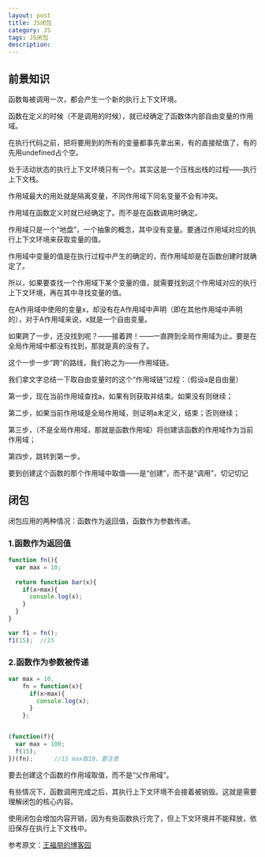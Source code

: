 ```yaml
---
layout: post
title: JS闭包
category: JS
tags: JS闭包
description: 
---
```


## 前景知识
函数每被调用一次，都会产生一个新的执行上下文环境。

函数在定义的时候（不是调用的时候），就已经确定了函数体内部自由变量的作用域。

在执行代码之前，把将要用到的所有的变量都事先拿出来，有的直接赋值了，有的先用undefined占个空。

处于活动状态的执行上下文环境只有一个。其实这是一个压栈出栈的过程——执行上下文栈。

作用域最大的用处就是隔离变量，不同作用域下同名变量不会有冲突。

作用域在函数定义时就已经确定了。而不是在函数调用时确定。

作用域只是一个“地盘”，一个抽象的概念，其中没有变量。要通过作用域对应的执行上下文环境来获取变量的值。

作用域中变量的值是在执行过程中产生的确定的，而作用域却是在函数创建时就确定了。

所以，如果要查找一个作用域下某个变量的值，就需要找到这个作用域对应的执行上下文环境，再在其中寻找变量的值。

在A作用域中使用的变量x，却没有在A作用域中声明（即在其他作用域中声明的），对于A作用域来说，x就是一个自由变量。

如果跨了一步，还没找到呢？——接着跨！——一直跨到全局作用域为止。要是在全局作用域中都没有找到，那就是真的没有了。

这个一步一步“跨”的路线，我们称之为——作用域链。


我们拿文字总结一下取自由变量时的这个“作用域链”过程：（假设a是自由量）

第一步，现在当前作用域查找a，如果有则获取并结束。如果没有则继续；

第二步，如果当前作用域是全局作用域，则证明a未定义，结束；否则继续；

第三步，（不是全局作用域，那就是函数作用域）将创建该函数的作用域作为当前作用域；

第四步，跳转到第一步。


要到创建这个函数的那个作用域中取值——是“创建”，而不是“调用”，切记切记

## 闭包
闭包应用的两种情况：函数作为返回值，函数作为参数传递。

### 1.函数作为返回值
```js
function fn(){
  var max = 10;
  
  return function bar(x){
    if(x>max){
      console.log(x);
    }
  }
}

var f1 = fn();
f1(15);  //15
```

### 2.函数作为参数被传递
```js
var max = 10,
    fn = function(x){
      if(x>max){
        console.log(x);
      }
    };


(function(f){
  var max = 100;
  f(15);
})(fn);      //15 max取10，要注意

```

要去创建这个函数的作用域取值，而不是“父作用域”。

有些情况下，函数调用完成之后，其执行上下文环境不会接着被销毁。这就是需要理解闭包的核心内容。

使用闭包会增加内容开销，因为有些函数执行完了，但上下文环境并不能释放，依旧保存在执行上下文栈中。

参考原文：[王福朋的博客园](http://www.cnblogs.com/wangfupeng1988/p/3977924.html)
